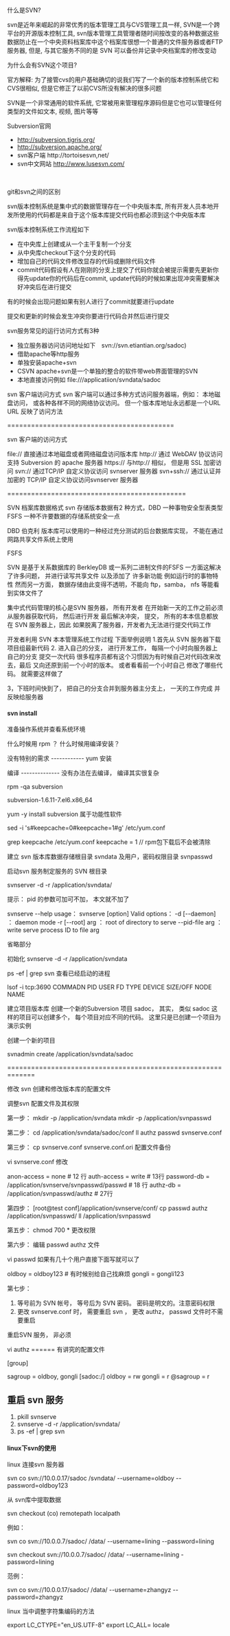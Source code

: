 什么是SVN?

svn是近年来崛起的非常优秀的版本管理工具与CVS管理工具一样, SVN是一个跨平台的开源版本控制工具, svn版本管理工具管理者随时间按改变的各种数据这些数据防止在一个中央资料档案库中这个档案库很想一个普通的文件服务器或者FTP服务器, 但是, 与其它服务不同的是 SVN 可以备份并记录中央档案库的修改变动

为什么会有SVN这个项目?

官方解释: 为了接管cvs的用户基础确切的说我们写了一个新的版本控制系统它和CVS很相似, 但是它修正了以前CVS所没有解决的很多问题

SVN是一个非常通用的软件系统, 它常被用来管理程序源码但是它也可以管理任何类型的文件如文本, 视频, 图片等等


Subversion官网
* http://subversion.tigris.org/
* http://subversion.apache.org/
* svn客户端 http://tortoisesvn,net/
* svn中文网站 http://www.lusesvn.com/

<br>

git和svn之间的区别

svn版本控制系统是集中式的数据管理存在一个中央版本库, 所有开发人员本地开发所使用的代码都是来自于这个版本库提交代码也都必须到这个中央版本库

svn版本控制系统工作流程如下
* 在中央库上创建或从一个主干复制一个分支
* 从中央库checkout下这个分支的代码
* 增加自己的代码文件修改显存的代码或删除代码文件
* commit代码假设有人在刚刚的分支上提交了代码你就会被提示需要先更新你得先update你的代码后在commit, update代码的时候如果出现冲突需要解决好冲突后在进行提交

有的时候会出现问题如果有别人进行了commit就要进行update

提交和更新的时候会发生冲突你要进行代码合并然后进行提交


svn服务常见的运行访问方式有3种
* 独立服务器访问访问地址如下　svn://svn.etiantian.org/sadoc)
* 借助apache等http服务
* 单独安装apache+svn
* CSVN apache+svn是一个单独的整合的软件带web界面管理的SVN 
* 本地直接访问例如 file:///applicatiion/svndata/sadoc


svn 客户端访问方式
svn 客户端可以通过多种方式访问服务器端，例如：
本地磁盘访问， 或各种各样不同的网络协议访问。
但一个版本库地址永远都是一个URL  URL 反映了访问方法

==========================================

svn 客户端的访问方式

file://         直接通过本地磁盘或者网络磁盘访问版本库
http://         通过 WebDAV 协议访问支持 Subversion 的 apache 服务器
https://            与http:// 相似， 但是用 SSL 加密访问
svn://               通过TCP/IP 自定义协议访问  svnserver 服务器
svn+ssh://      通过认证并加密的 TCP/IP 自定义协议访问svnserver 服务器


=============================================

SVN 档案库数据格式
svn 存储版本数据有2 种方式，DBD 一种事物安全型表类型
FSFS 一种不许要数据的存储系统安全一点

DBD 
伯克利     版本库可以使用的一种经过充分测试的后台数据库实现， 不能在通过网路共享文件系统上使用

FSFS


SVN 是基于关系数据库的 BerkleyDB  或一系列二进制文件的FSFS
一方面这解决了许多问题， 并进行读写共享文件 以及添加了
许多新功能 例如运行时的事物特性
然而另一方面， 数据存储由此变得不透明，不能向
ftp，samba， nfs 等能看到实体文件了


集中式代码管理的核心是SVN 服务器， 所有开发者
在开始新一天的工作之前必须从服务器获取代码， 然后进行开发
最后解决冲突， 提交， 所有的本本信息都放在 SVN 服务器上，因此
如果脱离了服务器，开发者九无法进行提交代码工作

开发者利用 SVN  本本管理系统工作过程
下面举例说明
1.首先从 SVN 服务器下载项目组最新代码
2. 进入自己的分支， 进行开发工作， 每隔一个小时向服务器上自己的分支
提交一次代码  很多程序员都有这个习惯因为有时候自己对代码改来改去，最后
又向还原到前一个小时的版本。 或者看看前一个小时自己
修改了哪些代码。 就需要这样做了

3，下班时间快到了， 把自己的分支合并到服务器主分支上， 一天的工作完成
并反映给服务器



#### svn install 



准备操作系统并查看系统环境

什么时候用 rpm ？   什么时候用编译安装？

没有特别的需求  ------------ yum 安装

编译  --------------  没有办法在去编译， 编译其实很复杂



rpm -qa subversion

subversion-1.6.11-7.el6.x86_64

yum   -y install subversion          属于功能性软件

sed  -i   's#keepcache=0#keepcache=1#g'   /etc/yum.conf

grep  keepcache  /etc/yum.conf
keepcache = 1   //  rpm包下载后不会被清除


建立 svn  版本库数据存储根目录  svndata  及用户，密码权限目录 svnpasswd

启动svn 服务制定服务的 SVN 根目录

svnserver -d  -r   /application/svndata/

提示： pid 的参数可加可不加，  本文就不加了

svnserve  --help
usage： svnserve     [option]
Valid  options：
-d   [--daemon]                ： daemon mode
-r    [--root]   arg              ： root of  directory  to serve
--pid-file  arg                    ： write serve process  ID  to  file arg


省略部分

初始化
svnserve  -d   -r   /application/svndata

ps -ef  | grep  svn             查看已经启动的进程

lsof   -i  tcp:3690
COMMADN             PID         USER            FD          TYPE        DEVICE      SIZE/OFF        NODE        NAME




建立项目版本库
创建一个新的Subversion 项目  sadoc， 其实， 类似 sadoc 这样的项目可以创建多个， 每个项目对应不同的代码。  这里只是已创建一个项目为演示实例



创建一个新的项目

svnadmin  create  /application/svndata/sadoc


=============================================================

修改 svn 创建和修改版本库的配置文件

调整svn 配置文件及其权限


第一步：
mkdir  -p   /application/svndata
mkdir  -p   /application/svnpasswd



第二步：
cd    /application/svndata/sadoc/conf
ll 
authz       passwd      svnserve.conf


第三步：
cp  svnserve.conf    svnserve.conf.ori                 配置文件备份

vi   svnserve.conf       修改

anon-access = none               # 12 行
auth-access = write                   # 13行
password-db = /application/svnserve/svnpasswd/passwd  # 18 行 
authz-db = /application/svnpasswd/authz      #  27行


第四步：
[root@test conf]/application/svnserve/conf/  cp   passwd  authz    /application/svnpasswd/
ll  /application/svnpasswd


第五步：
chmod  700  *                   更改权限


第六步：
编辑 passwd   authz  文件

vi   passwd                     如果有几十个用户直接下面写就可以了

oldboy = oldboy123                                        #   有时候别给自己找麻烦
gongli = gongli123



第七步：
1. 等号前为 SVN 帐号， 等号后为 SVN 密码。 密码是明文的。注意密码权限
2. 更改 svnserve.conf  时， 需要重启 svn ， 更改 authz， passwd 文件时不需要重启

重启SVN 服务， 非必须


vi  authz                 ======   有讲究的配置文件

[group]

sagroup = oldboy, gongli
[sadoc:/]
oldboy = rw
gongli = r
@sagroup = r



## 重启 svn 服务
1. pkill  svnserve
2. svnserve  -d  -r  /application/svndata/
3. ps  -ef  | grep svn




#### linux下svn的使用

linux 连接svn 服务器

svn co svn://10.0.0.17/sadoc    /svndata/      --username=oldboy      --password=oldboy123

从 svn库中提取数据

svn  checkout  (co)   remotepath  localpath

例如：

svn  co  svn://10.0.0.7/sadoc/   /data/     --username=lining   --password=lining

svn  checkout  svn://10.0.0.7/sadoc/    /data/     --username=lining   -password=lining

范例：

svn  co  svn://10.0.0.17/sadoc/   /data/    --username=zhangyz     --password=zhangyz



linux 当中调整字符集编码的方法

export  LC_CTYPE="en_US.UTF-8"
export  LC_ALL=
locale




